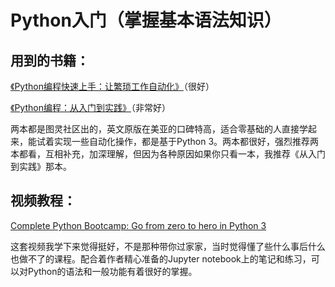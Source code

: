 # Python入门（掌握基本语法知识）

## 用到的书籍：

[《Python编程快速上手：让繁琐工作自动化》](https://book.douban.com/subject/26836700/)（很好）

[《Python编程：从入门到实践》](https://book.douban.com/subject/26829016/)（非常好）

两本都是图灵社区出的，英文原版在美亚的口碑特高，适合零基础的人直接学起来，能试着实现一些自动化操作，都是基于Python 3。两本都很好，强烈推荐两本都看，互相补充，加深理解，但因为各种原因如果你只看一本，我推荐《从入门到实践》那本。

## 视频教程：

[Complete Python Bootcamp: Go from zero to hero in Python 3](https://www.udemy.com/complete-python-bootcamp/)

这套视频我学下来觉得挺好，不是那种带你过家家，当时觉得懂了些什么事后什么也做不了的课程。配合着作者精心准备的Jupyter notebook上的笔记和练习，可以对Python的语法和一般功能有着很好的掌握。

